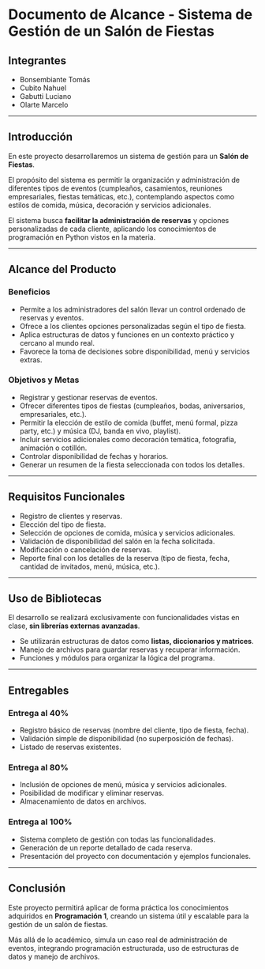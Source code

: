 # Documento de Alcance - Sistema de Gestión de un Salón de Fiestas

## Integrantes
- Bonsembiante Tomás  
- Cubito Nahuel  
- Gabutti Luciano  
- Olarte Marcelo  

---

## Introducción
En este proyecto desarrollaremos un sistema de gestión para un **Salón de Fiestas**.  

El propósito del sistema es permitir la organización y administración de diferentes tipos de eventos (cumpleaños, casamientos, reuniones empresariales, fiestas temáticas, etc.), contemplando aspectos como estilos de comida, música, decoración y servicios adicionales.  

El sistema busca **facilitar la administración de reservas** y opciones personalizadas de cada cliente, aplicando los conocimientos de programación en Python vistos en la materia.

---

## Alcance del Producto

### Beneficios
- Permite a los administradores del salón llevar un control ordenado de reservas y eventos.  
- Ofrece a los clientes opciones personalizadas según el tipo de fiesta.  
- Aplica estructuras de datos y funciones en un contexto práctico y cercano al mundo real.  
- Favorece la toma de decisiones sobre disponibilidad, menú y servicios extras.  

### Objetivos y Metas
- Registrar y gestionar reservas de eventos.  
- Ofrecer diferentes tipos de fiestas (cumpleaños, bodas, aniversarios, empresariales, etc.).  
- Permitir la elección de estilo de comida (buffet, menú formal, pizza party, etc.) y música (DJ, banda en vivo, playlist).  
- Incluir servicios adicionales como decoración temática, fotografía, animación o cotillón.  
- Controlar disponibilidad de fechas y horarios.  
- Generar un resumen de la fiesta seleccionada con todos los detalles.  

---

## Requisitos Funcionales
- Registro de clientes y reservas.  
- Elección del tipo de fiesta.  
- Selección de opciones de comida, música y servicios adicionales.  
- Validación de disponibilidad del salón en la fecha solicitada.  
- Modificación o cancelación de reservas.  
- Reporte final con los detalles de la reserva (tipo de fiesta, fecha, cantidad de invitados, menú, música, etc.).  

---

## Uso de Bibliotecas
El desarrollo se realizará exclusivamente con funcionalidades vistas en clase, **sin librerías externas avanzadas**.  

- Se utilizarán estructuras de datos como **listas, diccionarios y matrices**.  
- Manejo de archivos para guardar reservas y recuperar información.  
- Funciones y módulos para organizar la lógica del programa.  

---

## Entregables

### Entrega al 40%
- Registro básico de reservas (nombre del cliente, tipo de fiesta, fecha).  
- Validación simple de disponibilidad (no superposición de fechas).  
- Listado de reservas existentes.  

### Entrega al 80%
- Inclusión de opciones de menú, música y servicios adicionales.  
- Posibilidad de modificar y eliminar reservas.  
- Almacenamiento de datos en archivos.  

### Entrega al 100%
- Sistema completo de gestión con todas las funcionalidades.  
- Generación de un reporte detallado de cada reserva.  
- Presentación del proyecto con documentación y ejemplos funcionales.  

---

## Conclusión
Este proyecto permitirá aplicar de forma práctica los conocimientos adquiridos en **Programación 1**, creando un sistema útil y escalable para la gestión de un salón de fiestas.  

Más allá de lo académico, simula un caso real de administración de eventos, integrando programación estructurada, uso de estructuras de datos y manejo de archivos.
